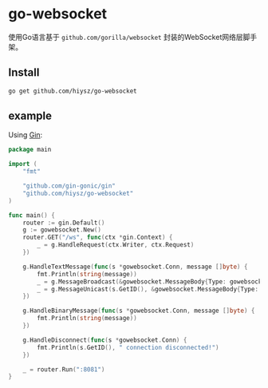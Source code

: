 # go-websocket
使用Go语言基于 `github.com/gorilla/websocket` 封装的WebSocket网络层脚手架。

## Install
```bash
go get github.com/hiysz/go-websocket
```

## example
Using [Gin](https://github.com/gin-gonic/gin):
```go
package main

import (
	"fmt"

	"github.com/gin-gonic/gin"
	"github.com/hiysz/go-websocket"
)

func main() {
	router := gin.Default()
	g := gowebsocket.New()
	router.GET("/ws", func(ctx *gin.Context) {
		_ = g.HandleRequest(ctx.Writer, ctx.Request)
	})

	g.HandleTextMessage(func(s *gowebsocket.Conn, message []byte) {
		fmt.Println(string(message))
		_ = g.MessageBroadcast(&gowebsocket.MessageBody{Type: gowebsocket.TextMessage, Data: []byte("hello, MessageBroadcast")})
		_ = g.MessageUnicast(s.GetID(), &gowebsocket.MessageBody{Type: gowebsocket.TextMessage, Data: []byte("hello, MessageUnicast")})
	})

	g.HandleBinaryMessage(func(s *gowebsocket.Conn, message []byte) {
		fmt.Println(string(message))
	})

	g.HandleDisconnect(func(s *gowebsocket.Conn) {
		fmt.Println(s.GetID(), " connection disconnected!")
	})

	_ = router.Run(":8081")
}

```
